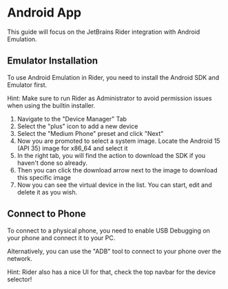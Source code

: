 # Android App

This guide will focus on the JetBrains Rider integration with Android Emulation.

## Emulator Installation

To use Android Emulation in Rider, you need to install the Android SDK and Emulator first.

Hint: Make sure to run Rider as Administrator to avoid permission issues when using the builtin installer.

1. Navigate to the "Device Manager" Tab
2. Select the "plus" icon to add a new device
3. Select the "Medium Phone" preset and click "Next"
4. Now you are promoted to select a system image. Locate the Android 15 (API 35) image for x86_64 and select it
5. In the right tab, you will find the action to download the SDK if you haven't done so already.
6. Then you can click the download arrow next to the image to download this specific image
7. Now you can see the virtual device in the list. You can start, edit and delete it as you wish.

## Connect to Phone

To connect to a physical phone, you need to enable USB Debugging on your phone and connect it to your PC.

Alternatively, you can use the "ADB" tool to connect to your phone over the network.

Hint: Rider also has a nice UI for that, check the top navbar for the device selector!
